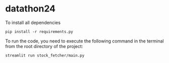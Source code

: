 # datathon24

To install all dependencies 
```
pip install -r requirements.py
```
To run the code, you need to execute the following command in the terminal from the root directory of the project:
```
streamlit run stock_fetcher/main.py
```


